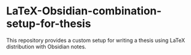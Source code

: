 # LaTeX-Obsidian-combination-setup-for-thesis
This repository provides a custom setup for writing a thesis using LaTeX distribution with Obsidian notes.
